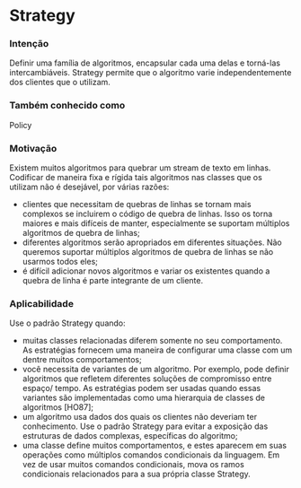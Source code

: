 # Strategy

### Intenção
Definir uma família de algoritmos, encapsular cada uma delas e torná-las intercambiáveis. Strategy permite que o algoritmo varie independentemente dos clientes que o utilizam.

### Também conhecido como
Policy

### Motivação
Existem muitos algoritmos para quebrar um stream de texto em linhas. Codificar de maneira fixa e rígida tais algoritmos nas classes que os utilizam não é desejável, por várias razões:
- clientes que necessitam de quebras de linhas se tornam mais complexos se incluirem o código de quebra de linhas. Isso os torna maiores e mais difíceis de manter, especialmente se suportam múltiplos algoritmos de quebra de linhas;
- diferentes algoritmos serão apropriados em diferentes situações. Não queremos suportar múltiplos algoritmos de quebra de linhas se não usarmos todos eles; 
- é difícil adicionar novos algoritmos e variar os existentes quando a quebra de linha é parte integrante de um cliente.

### Aplicabilidade
Use o padrão Strategy quando:
- muitas classes relacionadas diferem somente no seu comportamento. As estratégias fornecem uma maneira de configurar uma classe com um dentre muitos comportamentos; 
- você necessita de variantes de um algoritmo. Por exemplo, pode definir algoritmos que refletem diferentes soluções de compromisso entre espaço/ tempo. As estratégias podem ser usadas quando essas variantes são implementadas como uma hierarquia de classes de algoritmos [HO87];
- um algoritmo usa dados dos quais os clientes não deveriam ter conhecimento. Use o padrão Strategy para evitar a exposição das estruturas de dados complexas, específicas do algoritmo; 
- uma classe define muitos comportamentos, e estes aparecem em suas operações como múltiplos comandos condicionais da linguagem. Em vez de usar muitos comandos condicionais, mova os ramos condicionais relacionados para a sua própria classe Strategy.
